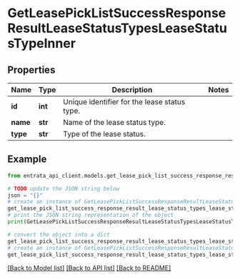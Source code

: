 # GetLeasePickListSuccessResponseResultLeaseStatusTypesLeaseStatusTypeInner


## Properties

Name | Type | Description | Notes
------------ | ------------- | ------------- | -------------
**id** | **int** | Unique identifier for the lease status type. | 
**name** | **str** | Name of the lease status type. | 
**type** | **str** | Type of the lease status. | 

## Example

```python
from entrata_api_client.models.get_lease_pick_list_success_response_result_lease_status_types_lease_status_type_inner import GetLeasePickListSuccessResponseResultLeaseStatusTypesLeaseStatusTypeInner

# TODO update the JSON string below
json = "{}"
# create an instance of GetLeasePickListSuccessResponseResultLeaseStatusTypesLeaseStatusTypeInner from a JSON string
get_lease_pick_list_success_response_result_lease_status_types_lease_status_type_inner_instance = GetLeasePickListSuccessResponseResultLeaseStatusTypesLeaseStatusTypeInner.from_json(json)
# print the JSON string representation of the object
print(GetLeasePickListSuccessResponseResultLeaseStatusTypesLeaseStatusTypeInner.to_json())

# convert the object into a dict
get_lease_pick_list_success_response_result_lease_status_types_lease_status_type_inner_dict = get_lease_pick_list_success_response_result_lease_status_types_lease_status_type_inner_instance.to_dict()
# create an instance of GetLeasePickListSuccessResponseResultLeaseStatusTypesLeaseStatusTypeInner from a dict
get_lease_pick_list_success_response_result_lease_status_types_lease_status_type_inner_from_dict = GetLeasePickListSuccessResponseResultLeaseStatusTypesLeaseStatusTypeInner.from_dict(get_lease_pick_list_success_response_result_lease_status_types_lease_status_type_inner_dict)
```
[[Back to Model list]](../README.md#documentation-for-models) [[Back to API list]](../README.md#documentation-for-api-endpoints) [[Back to README]](../README.md)


